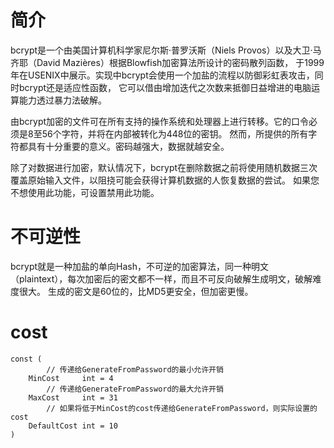 # 简介
bcrypt是一个由美国计算机科学家尼尔斯·普罗沃斯（Niels Provos）以及大卫·马齐耶（David Mazières）根据Blowfish加密算法所设计的密码散列函数，
于1999年在USENIX中展示。实现中bcrypt会使用一个加盐的流程以防御彩虹表攻击，同时bcrypt还是适应性函数，
它可以借由增加迭代之次数来抵御日益增进的电脑运算能力透过暴力法破解。

由bcrypt加密的文件可在所有支持的操作系统和处理器上进行转移。它的口令必须是8至56个字符，并将在内部被转化为448位的密钥。
然而，所提供的所有字符都具有十分重要的意义。密码越强大，数据就越安全。

除了对数据进行加密，默认情况下，bcrypt在删除数据之前将使用随机数据三次覆盖原始输入文件，以阻挠可能会获得计算机数据的人恢复数据的尝试。
如果您不想使用此功能，可设置禁用此功能。

# 不可逆性
bcrypt就是一种加盐的单向Hash，不可逆的加密算法，同一种明文（plaintext），每次加密后的密文都不一样，而且不可反向破解生成明文，破解难度很大。
生成的密文是60位的，比MD5更安全，但加密更慢。


# cost
```golang
const (
        // 传递给GenerateFromPassword的最小允许开销
	MinCost     int = 4
        // 传递给GenerateFromPassword的最大允许开销
	MaxCost     int = 31
        // 如果将低于MinCost的cost传递给GenerateFromPassword，则实际设置的cost
	DefaultCost int = 10
)
```
